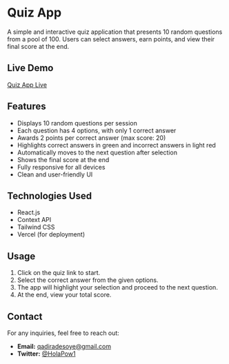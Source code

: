 # Quiz App

A simple and interactive quiz application that presents 10 random questions from a pool of 100. Users can select answers, earn points, and view their final score at the end.

## Live Demo
[Quiz App Live](https://quiz-app-theta-seven-41.vercel.app/)

## Features
- Displays 10 random questions per session
- Each question has 4 options, with only 1 correct answer
- Awards 2 points per correct answer (max score: 20)
- Highlights correct answers in green and incorrect answers in light red
- Automatically moves to the next question after selection
- Shows the final score at the end
- Fully responsive for all devices
- Clean and user-friendly UI

## Technologies Used
- React.js
- Context API
- Tailwind CSS
- Vercel (for deployment)

## Usage
1. Click on the quiz link to start.
2. Select the correct answer from the given options.
3. The app will highlight your selection and proceed to the next question.
4. At the end, view your total score.

## Contact
For any inquiries, feel free to reach out:
- **Email:** qadiradesoye@gmail.com
- **Twitter:** [@HolaPow1](https://x.com/HolaPow1)

